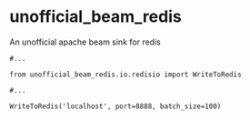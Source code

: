 # unofficial_beam_redis
An unofficial apache beam sink for redis

```
#...

from unofficial_beam_redis.io.redisio import WriteToRedis

#...

WriteToRedis('localhost', port=8888, batch_size=100)

```